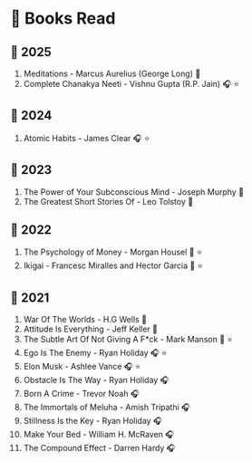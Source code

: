 # 📖 Books Read

## 📆 2025

1. Meditations - Marcus Aurelius (George Long) 📘
2. Complete Chanakya Neeti - Vishnu Gupta (R.P. Jain) 🎧 ⭐

## 📆 2024

1. Atomic Habits - James Clear 🎧 ⭐

## 📆 2023

1. The Power of Your Subconscious Mind - Joseph Murphy 📘
2. The Greatest Short Stories Of - Leo Tolstoy 📘

## 📆 2022

1. The Psychology of Money - Morgan Housel 📘 ⭐
2. Ikigai - Francesc Miralles and Hector Garcia 📘 ⭐

## 📆 2021

1. War Of The Worlds - H.G Wells 📘
2. Attitude Is Everything - Jeff Keller 📘
3. The Subtle Art Of Not Giving A F*ck - Mark Manson 📘 ⭐
4. Ego Is The Enemy - Ryan Holiday 🎧 ⭐
5. Elon Musk - Ashlee Vance  🎧 ⭐
6. Obstacle Is The Way - Ryan Holiday 🎧
7. Born A Crime - Trevor Noah 🎧
8. The Immortals of Meluha - Amish Tripathi 🎧
9. Stillness Is the Key - Ryan Holiday 🎧
10. Make Your Bed - William H. McRaven 🎧
11. The Compound Effect - Darren Hardy 🎧
